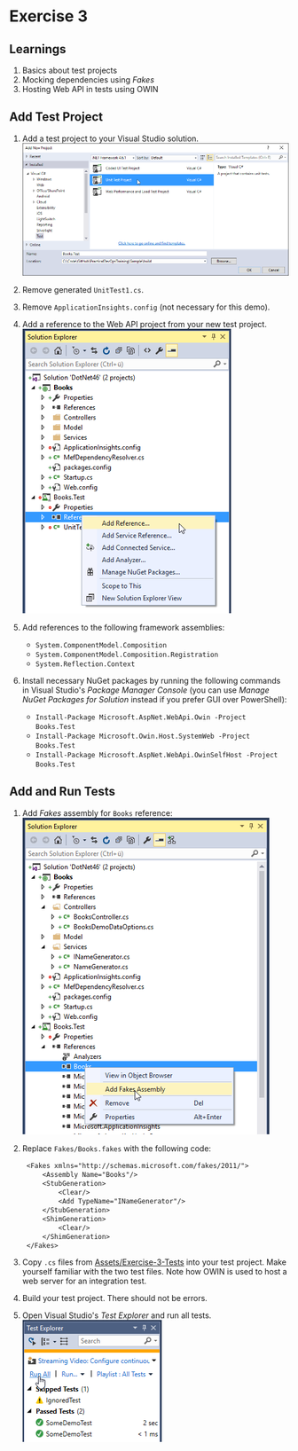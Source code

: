 # Exercise 3


## Learnings

1. Basics about test projects
1. Mocking dependencies using *Fakes*
1. Hosting Web API in tests using OWIN


## Add Test Project

1. Add a test project to your Visual Studio solution.<br/>
   ![Add test project](img/visual-studio-add-test.png)

1. Remove generated `UnitTest1.cs`.

1. Remove `ApplicationInsights.config` (not necessary for this demo).

1. Add a reference to the Web API project from your new test project.<br/>
   ![Add reference](img/add-references-test-project.png)

1. Add references to the following framework assemblies:
   * `System.ComponentModel.Composition`
   * `System.ComponentModel.Composition.Registration`
   * `System.Reflection.Context`

1. Install necessary NuGet packages by running the following commands in Visual Studio's *Package Manager Console* (you can use *Manage NuGet Packages for Solution* instead if you prefer GUI over PowerShell):
   * `Install-Package Microsoft.AspNet.WebApi.Owin -Project Books.Test`
   * `Install-Package Microsoft.Owin.Host.SystemWeb -Project Books.Test`
   * `Install-Package Microsoft.AspNet.WebApi.OwinSelfHost -Project Books.Test`

## Add and Run Tests

1. Add *Fakes* assembly for `Books` reference:<br/>
   ![Add Fakes](img/add-fakes-assembly.png)
   
1. Replace `Fakes/Books.fakes` with the following code:
   ```
    <Fakes xmlns="http://schemas.microsoft.com/fakes/2011/">
        <Assembly Name="Books"/>
        <StubGeneration>
            <Clear/>
            <Add TypeName="INameGenerator"/>
        </StubGeneration>
        <ShimGeneration>
            <Clear/>
        </ShimGeneration>
    </Fakes>
   ```

1. Copy `.cs` files from [Assets/Exercise-3-Tests](Assets/Exercise-3-Tests) into your test project. Make yourself familiar with the two test files. Note how OWIN is used to host a web server for an integration test.

1. Build your test project. There should not be errors.

1. Open Visual Studio's *Test Explorer* and run all tests.<br/>
   ![Test Explorer](img/visual-studio-test-explorer.png)

